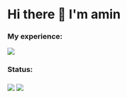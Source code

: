 
<div>
  
<h1> Hi there 👋 I'm amin</h1>
</div>



<div>
  <h3>My experience:</h3>
  <img src='https://skillicons.dev/icons?i=html,css,js,tailwindcss,bootstrap'>
</div>

<div>
  <h3>Status:<h3>
  <img src='https://github-readme-stats.vercel.app/api?username=aminghoreishi&theme=vue-dark&show_icons=true&hide_border=true&count_private=true&width=200px'>
  <img src='https://github-readme-streak-stats.herokuapp.com/?user=aminghoreishi&theme=vue-dark&hide_border=true'>
<!--   <img src='https://github-readme-stats.vercel.app/api/top-langs/?username=aminghoreishi&theme=vue-dark&show_icons=true&hide_border=true&layout=compact'> -->
 
</div>

